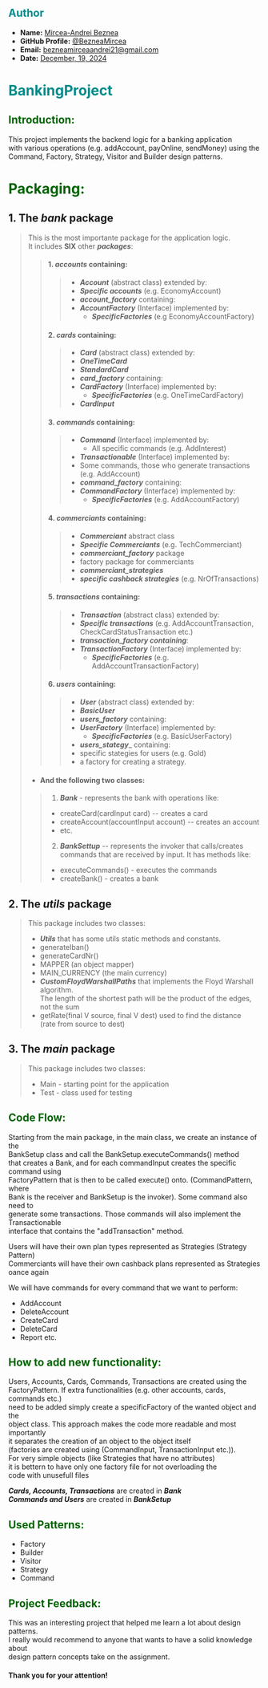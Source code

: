 ## <span style="color: darkcyan;">Author</span>

- **Name:** [Mircea-Andrei Beznea](https://www.instagram.com/mircea.wpp/)
- **GitHub Profile:** [@BezneaMircea](https://github.com/BezneaMircea)
- **Email:** [bezneamirceaandrei21@gmail.com]()
- **Date:** [December, 19, 2024]()

# <span style="color: darkcyan;">BankingProject</span>



## <span style="color: darkgreen;">Introduction:</span>

This project implements the backend logic for a banking application  
with various operations (e.g. addAccount, payOnline, sendMoney) using the  
Command, Factory, Strategy, Visitor and Builder design patterns.

# <span style="color: darkgreen;">Packaging:</span>
## 1. The _**bank**_ package
>This is the most importante package for the application logic.  
> It includes **SIX** other _**packages**_:  
>>#### 1. _*accounts*_ containing:
>>> - _**Account**_ (abstract class) extended by:
>>>  - _**Specific accounts**_ (e.g. EconomyAccount)
>>> - _**account_factory**_ containing:  
>>>  - _**AccountFactory**_ (Interface) implemented by:
>>>    - _**SpecificFactories**_ (e.g EconomyAccountFactory)
>>>
>>#### 2. _*cards*_ containing:
>>> - _**Card**_ (abstract class) extended by:
  >>>  - _**OneTimeCard**_
  >>>  - _**StandardCard**_
>>> - _**card_factory**_ containing:
>>>  - _**CardFactory**_ (Interface) implemented by:
>>>    - _**SpecificFactories**_ (e.g. OneTimeCardFactory)
>>> - _**CardInput**_ 
>>#### 3. _*commands*_ containing:
>>> - _**Command**_ (Interface) implemented by:
>>>   - All specific commands (e.g. AddInterest)
>>> - _**Transactionable**_ (Interface) implemented by:
>>>  - Some commands, those who generate transactions (e.g. AddAccount)
>>> - _**command_factory**_ containing:
>>>  - _**CommandFactory**_ (Interface) implemented by:
>>>    - _**SpecificFactories**_ (e.g. AddAccountFactory)
>>#### 4. _*commerciants*_ containing:
>>> - _**Commerciant**_ abstract class
>>>  - _**Specific Commerciants**_ (e.g. TechCommerciant)
>>> - _**commerciant_factory**_ package
>>>  - factory package for commerciants
>>> - _**commerciant_strategies**_
>>>  - _**specific cashback strategies**_ (e.g. NrOfTransactions)
>>#### 5. _*transactions*_ containing:
>>> - _**Transaction**_ (abstract class) extended by: 
>>>  - _**Specific transactions**_ (e.g. AddAccountTransaction, CheckCardStatusTransaction etc.)
>>> - _**transaction_factory containing**_:
>>>  - _**TransactionFactory**_ (Interface) implemented by:
>>>    - _**SpecificFactories**_ (e.g. AddAccountTransactionFactory)
>>#### 6. _*users*_ containing:
>>> - _**User**_ (abstract class) extended by:
>>>  - _**BasicUser**_
>>> - _**users_factory**_ containing:
>>>  - _**UserFactory**_ (Interface) implemented by:
>>>    - _**SpecificFactories**_ (e.g. BasicUserFactory)  
>>> - _**users_stategy**__ containing:
>>>  - specific stategies for users (e.g. Gold)
>>>  - a factory for creating a strategy.
> - #### And the following **two** classes:
>> 1. _**Bank**_ - represents the bank with operations like:
>> -  createCard(cardInput card) -- creates a card  
>> - createAccount(accountInput account) -- creates an account  
>> - etc.  
>> 2. _**BankSettup**_ -- represents the invoker that calls/creates commands
>>                   that are received by input. It has methods like:
>> - executeCommands() - executes the commands
>> - createBank() - creates a bank


## 2. The _*utils*_ package
> This package includes two classes:
> - _**Utils**_ that has some utils static methods and constants.  
>  - generateIban()
>  - generateCardNr()
>  - MAPPER (an object mapper)
>  - MAIN_CURRENCY (the main currency)
> - _**CustomFloydWarshallPaths**_ that implements the Floyd Warshall algorithm.  
> The length of the shortest path will be the product of the edges, not the sum
>  - getRate(final V source, final V dest) used to find the distance  
>  (rate from source to dest)

## 3. The _*main*_ package
> This package includes two classes:
> - Main - starting point for the application
> - Test - class used for testing


## <span style="color: darkgreen;">Code Flow:</span>
Starting from the main package, in the main class, we create an instance of the  
BankSetup class and call the BankSetup.executeCommands() method  
that creates a Bank, and for each commandInput creates the specific command using   
FactoryPattern that is then to be called execute() onto. (CommandPattern, where   
Bank is the receiver and BankSetup is the invoker). Some command also need to  
generate some transactions. Those commands will also implement the Transactionable  
interface that contains the "addTransaction" method.

Users will have their own plan types represented as Strategies (Strategy Pattern)  
Commerciants will have their own cashback plans represented as Strategies oance again  


We will have commands for every command that we want to perform:  
- AddAccount
- DeleteAccount
- CreateCard
- DeleteCard
- Report etc.




## <span style="color: darkgreen;">How to add new functionality:</span>
Users, Accounts, Cards, Commands, Transactions are created using the  
FactoryPattern. If extra functionalities (e.g. other accounts, cards, commands etc.)  
need to be added simply create a specificFactory of the wanted object and the  
object class. This approach makes the code more readable and most importantly  
it separates the creation of an object to the object itself  
(factories are created using (CommandInput, TransactionInput etc.)).  
For very simple objects (like Strategies that have no attributes)  
it is bettern to have only one factory file for not overloading the  
code with unusefull files


_**Cards, Accounts, Transactions**_ are created in _**Bank**_   
_**Commands and Users**_ are created in _**BankSetup**_


## <span style="color: darkgreen;">Used Patterns:</span>
- Factory
- Builder
- Visitor
- Strategy
- Command

## <span style="color: darkgreen;">Project Feedback:</span>

This was an interesting project that helped me learn a lot about design patterns.  
I really would recommend to anyone that wants to have a solid knowledge about  
design pattern concepts take on the assignment.

#### Thank you for your attention!

